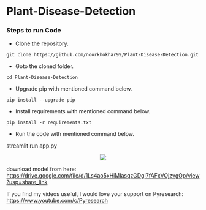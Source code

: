 # Plant-Disease-Detection



### Steps to run Code
- Clone the repository.
```
git clone https://github.com/noorkhokhar99/Plant-Disease-Detection.git
```
- Goto the cloned folder.
```
cd Plant-Disease-Detection

```
- Upgrade pip with mentioned command below.
```
pip install --upgrade pip
```
- Install requirements with mentioned command below.
```
pip install -r requirements.txt
```
- Run the code with mentioned command below.

streamlit run app.py 
 


<p align="center">
<img src="https://github.com/noorkhokhar99/Plant-Disease-Detection/blob/main/Pyresearch.png">
</p>


download model from here: https://drive.google.com/file/d/1Ls4ao5xHiMIasqzGDgI7fAFxVOjzvgOp/view?usp=share_link



If you find my videos useful,  I would love your support on Pyresearch: https://www.youtube.com/c/Pyresearch

